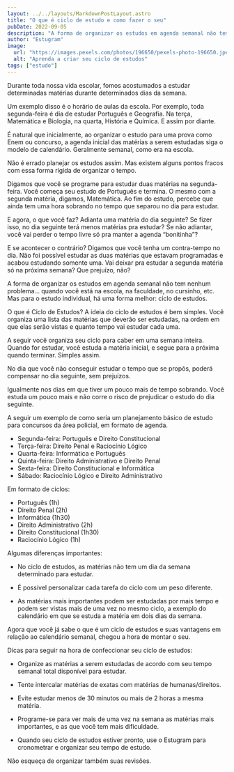 ```yaml
---
layout: ../../layouts/MarkdownPostLayout.astro
title: "O que é ciclo de estudo e como fazer o seu"
pubDate: 2022-09-05
description: "A forma de organizar os estudos em agenda semanal não tem nenhum problema… quando você está na escola, na faculdade, no cursinho, etc. Mas para o estudo individual, há uma forma melhor: ciclo de estudos."
author: "Estugram"
image:
  url: "https://images.pexels.com/photos/196650/pexels-photo-196650.jpeg?auto=compress&cs=tinysrgb&w=1260&h=750&dpr=1"
  alt: "Aprenda a criar seu ciclo de estudos"
tags: ["estudo"]
---
```


Durante toda nossa vida escolar, fomos acostumados a estudar determinadas matérias durante determinados dias da semana.

Um exemplo disso é o horário de aulas da escola. Por exemplo, toda segunda-feira é dia de estudar Português e Geografia. Na terça, Matemática e Biologia, na quarta, História e Química. E assim por diante.

É natural que inicialmente, ao organizar o estudo para uma prova como Enem ou concurso, a agenda inicial das matérias a serem estudadas siga o modelo de calendário. Geralmente semanal, como era na escola.

Não é errado planejar os estudos assim. Mas existem alguns pontos fracos com essa forma rígida de organizar o tempo.

Digamos que você se programe para estudar duas matérias na segunda-feira. Você começa seu estudo de Português e termina. O mesmo com a segunda matéria, digamos, Matemática. Ao fim do estudo, percebe que ainda tem uma hora sobrando no tempo que separou no dia para estudar.

E agora, o que você faz? Adianta uma matéria do dia seguinte? Se fizer isso, no dia seguinte terá menos matérias pra estudar? Se não adiantar, você vai perder o tempo livre só pra manter a agenda “bonitinha”?

E se acontecer o contrário? Digamos que você tenha um contra-tempo no dia. Não foi possível estudar as duas matérias que estavam programadas e acabou estudando somente uma. Vai deixar pra estudar a segunda matéria só na próxima semana? Que prejuízo, não?

A forma de organizar os estudos em agenda semanal não tem nenhum problema… quando você está na escola, na faculdade, no cursinho, etc. Mas para o estudo individual, há uma forma melhor: ciclo de estudos.

O que é Ciclo de Estudos?
A ideia do ciclo de estudos é bem simples. Você organiza uma lista das matérias que deverão ser estudadas, na ordem em que elas serão vistas e quanto tempo vai estudar cada uma.

A seguir você organiza seu ciclo para caber em uma semana inteira. Quando for estudar, você estuda a matéria inicial, e segue para a próxima quando terminar. Simples assim.

No dia que você não conseguir estudar o tempo que se propôs, poderá compensar no dia seguinte, sem prejuízos.

Igualmente nos dias em que tiver um pouco mais de tempo sobrando. Você estuda um pouco mais e não corre o risco de prejudicar o estudo do dia seguinte.

A seguir um exemplo de como seria um planejamento básico de estudo para concursos da área policial, em formato de agenda.

- Segunda-feira: Português e Direito Constitucional
- Terça-feira: Direito Penal e Raciocínio Lógico
- Quarta-feira: Informática e Português
- Quinta-feira: Direito Administrativo e Direito Penal
- Sexta-feira: Direito Constitucional e Informática
- Sábado: Raciocínio Lógico e Direito Administrativo

Em formato de ciclos:

- Português (1h)
- Direito Penal (2h)
- Informática (1h30)
- Direito Administrativo (2h)
- Direito Constitucional (1h30)
- Raciocínio Lógico (1h)

Algumas diferenças importantes:

- No ciclo de estudos, as matérias não tem um dia da semana determinado para estudar.

- É possível personalizar cada tarefa do ciclo com um peso diferente.

- As matérias mais importantes podem ser estudadas por mais tempo e podem ser vistas mais de uma vez no mesmo ciclo, a exemplo do calendário em que se estuda a matéria em dois dias da semana.

Agora que você já sabe o que é um ciclo de estudos e suas vantagens em relação ao calendário semanal, chegou a hora de montar o seu.

Dicas para seguir na hora de confeccionar seu ciclo de estudos:

- Organize as matérias a serem estudadas de acordo com seu tempo semanal total disponível para estudar.

- Tente intercalar matérias de exatas com matérias de humanas/direitos.

- Evite estudar menos de 30 minutos ou mais de 2 horas a mesma matéria.

- Programe-se para ver mais de uma vez na semana as matérias mais importantes, e as que você tem mais dificuldade.

- Quando seu ciclo de estudos estiver pronto, use o Estugram para cronometrar e organizar seu tempo de estudo.

Não esqueça de organizar também suas revisões.
